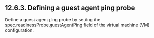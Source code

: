 ## 12.6.3. Defining a guest agent ping probe

Define a guest agent ping probe by setting the spec.readinessProbe.guestAgentPing field of the virtual machine (VM) configuration.

<!-- image -->

